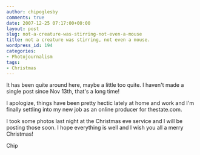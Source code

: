 ```yaml
---
author: chipoglesby
comments: true
date: 2007-12-25 07:17:00+00:00
layout: post
slug: not-a-creature-was-stirring-not-even-a-mouse
title: not a creature was stirring, not even a mouse.
wordpress_id: 194
categories:
- Photojournalism
tags:
- Christmas
---
```


It has been quite around here, maybe a little too quite.  I haven't made a single post since Nov 13th, that's a long time!  
  
I apologize, things have been pretty hectic lately at home and work and I'm finally settling into my new job as an online producer for thestate.com.  
  
I took some photos last night at the Christmas eve service and I will be posting those soon.  I hope everything is well and I wish you all a merry Christmas!  
  
Chip
